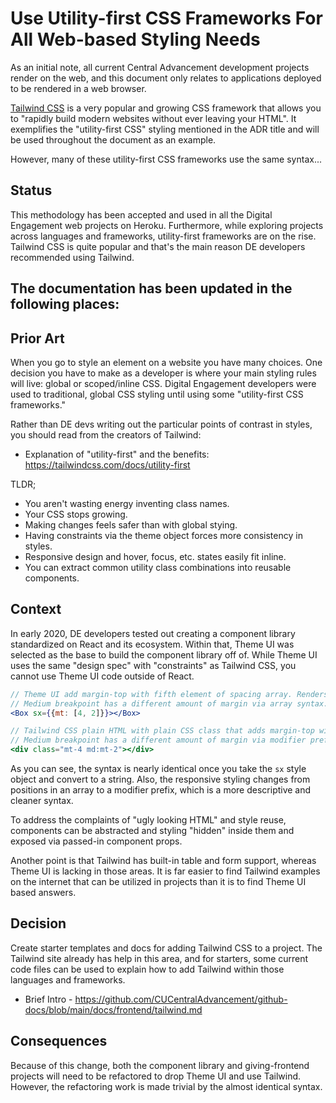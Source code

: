 # Use Utility-first CSS Frameworks For All Web-based Styling Needs

As an initial note, all current Central Advancement development projects render on the web, and this document only relates to
applications deployed to be rendered in a web browser.

[Tailwind CSS](https://tailwindcss.com/) is a very popular and growing CSS framework that allows you to "rapidly build modern websites 
without ever leaving your HTML". It exemplifies the "utility-first CSS" styling mentioned in the ADR title and will be used throughout 
the document as an example.

However, many of these utility-first CSS frameworks use the same syntax...

## Status

This methodology has been accepted and used in all the Digital Engagement web projects on Heroku. Furthermore, while exploring projects
across languages and frameworks, utility-first frameworks are on the rise. Tailwind CSS is quite popular and that's the main reason DE
developers recommended using Tailwind.

The documentation has been updated in the following places:
- 

## Prior Art

When you go to style an element on a website you have many choices. One decision you have to make as a developer is where your main
styling rules will live: global or scoped/inline CSS. Digital Engagement developers were used to traditional, global CSS styling until
using some "utility-first CSS frameworks."

Rather than DE devs writing out the particular points of contrast in styles, you should read from the creators of Tailwind:

- Explanation of "utility-first" and the benefits: https://tailwindcss.com/docs/utility-first

TLDR;
- You aren't wasting energy inventing class names.
- Your CSS stops growing.
- Making changes feels safer than with global stying.
- Having constraints via the theme object forces more consistency in styles.
- Responsive design and hover, focus, etc. states easily fit inline.
- You can extract common utility class combinations into reusable components.

## Context

In early 2020, DE developers tested out creating a component library standardized on React and its ecosystem. Within that, Theme UI was
selected as the base to build the component library off of. While Theme UI uses the same "design spec" with "constraints" as Tailwind CSS,
you cannot use Theme UI code outside of React.

```jsx
// Theme UI add margin-top with fifth element of spacing array. Renders as a <div> tag.
// Medium breakpoint has a different amount of margin via array syntax.
<Box sx={{mt: [4, 2]}}></Box>

// Tailwind CSS plain HTML with plain CSS class that adds margin-top with fifth element of spacing array.
// Medium breakpoint has a different amount of margin via modifier prefix.
<div class="mt-4 md:mt-2"></div>
```

As you can see, the syntax is nearly identical once you take the `sx` style object and convert to a string. Also, the responsive styling
changes from positions in an array to a modifier prefix, which is a more descriptive and cleaner syntax.

To address the complaints of "ugly looking HTML" and style reuse, components can be abstracted and styling "hidden" inside them and exposed
via passed-in component props.

Another point is that Tailwind has built-in table and form support, whereas Theme UI is lacking in those areas. It is far easier to
find Tailwind examples on the internet that can be utilized in projects than it is to find Theme UI based answers. 

## Decision

Create starter templates and docs for adding Tailwind CSS to a project. The Tailwind site already has help in this area, and for
starters, some current code files can be used to explain how to add Tailwind within those languages and frameworks.

- Brief Intro - https://github.com/CUCentralAdvancement/github-docs/blob/main/docs/frontend/tailwind.md

## Consequences

Because of this change, both the component library and giving-frontend projects will need to be refactored to drop Theme UI and
use Tailwind. However, the refactoring work is made trivial by the almost identical syntax.